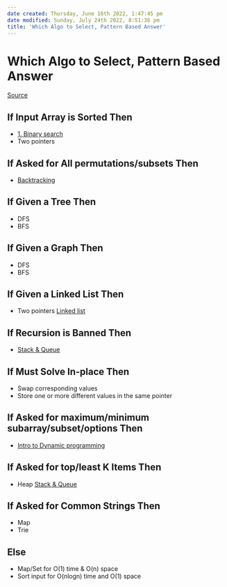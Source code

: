 ```yaml
---
date created: Thursday, June 16th 2022, 1:47:45 pm
date modified: Sunday, July 24th 2022, 8:51:36 pm
title: 'Which Algo to Select, Pattern Based Answer'
---
```


# Which Algo to Select, Pattern Based Answer

[Source](https://seanprashad.com/leetcode-patterns/)

## If Input Array is Sorted Then

- [1. Binary search](Algo/Fundamental%20Algorithms/Searching%20algos/1.%20Binary%20search.md)
- Two pointers

## If Asked for All permutations/subsets Then

- [Backtracking](Algo/Fundamental%20Algorithms/Recursion/Backtracking.md)

## If Given a Tree Then

- DFS
- BFS

## If Given a Graph Then

- DFS
- BFS

## If Given a Linked List Then

- Two pointers [Linked list](Algo/Fundamental%20Algorithms/Linked%20List/Linked%20list.md)

## If Recursion is Banned Then

- [Stack & Queue](Algo/Fundamental%20Algorithms/Linked%20List/Stack%20&%20Queue.md)

## If Must Solve In-place Then

- Swap corresponding values
- Store one or more different values in the same pointer

## If Asked for maximum/minimum subarray/subset/options Then

- [Intro to Dynamic programming](Algo/Fundamental%20Algorithms/Recursion/Intro%20to%20Dynamic%20programming.md)

## If Asked for top/least K Items Then

- Heap [Stack & Queue](Algo/Fundamental%20Algorithms/Linked%20List/Stack%20&%20Queue.md)

## If Asked for Common Strings Then

- Map
- Trie

## Else

- Map/Set for O(1) time & O(n) space
- Sort input for O(nlogn) time and O(1) space
